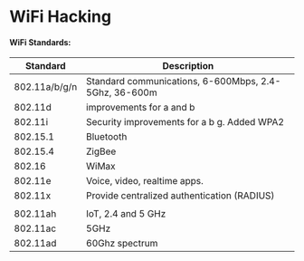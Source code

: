 # WiFi Hacking

#### WiFi Standards:
| Standard 			| Description															|
|-------------------|-----------------------------------------------------------------------|
| 802.11a/b/g/n     | Standard communications, 6-600Mbps, 2.4-5Ghz, 36-600m					|
| 802.11d 			| improvements for a and b 												|
| 802.11i           | Security improvements for a b g. Added WPA2							|
| 802.15.1			| Bluetooth																|
| 802.15.4			| ZigBee																|
| 802.16			| WiMax																	|
| 802.11e 			| Voice, video, realtime apps.											|
| 802.11x           | Provide centralized authentication (RADIUS)							|
|					|																		|
| 802.11ah 			| IoT, 2.4 and 5 GHz													|
| 802.11ac 			| 5GHz 																	|
| 802.11ad 			| 60Ghz spectrum														|


